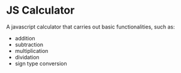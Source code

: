 # JS Calculator

A javascript calculator that carries out basic functionalities, such as:

- addition
- subtraction
- multiplication
- dividation
- sign type conversion
